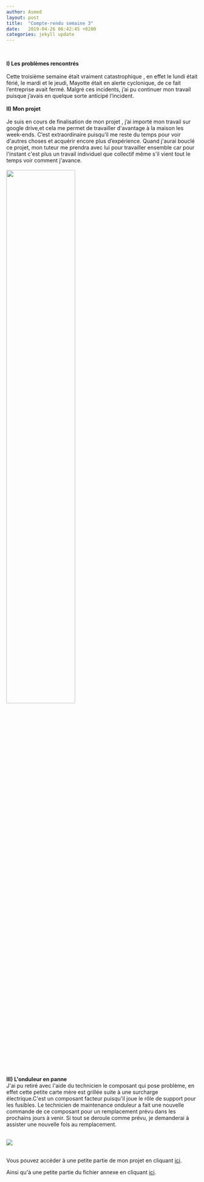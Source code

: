 ```yaml
---
author: Asmed
layout: post
title:  "Compte-rendu semaine 3"
date:   2019-04-26 06:42:45 +0200
categories: jekyll update
---
```

<br/>

**I) Les problèmes rencontrés**  
<br/>
Cette  troisième semaine était vraiment catastrophique , en effet le lundi était férié, le mardi et le jeudi, Mayotte était en alerte cyclonique, de ce fait l’entreprise avait fermé. Malgré ces incidents, j’ai pu continuer mon travail puisque j’avais en quelque sorte anticipé l’incident.  
<br/>
**II) Mon projet**  
<br/>
Je suis en cours de finalisation de mon projet , j’ai importé mon travail sur google drive,et cela me permet de travailler d'avantage à la maison les week-ends. C’est extraordinaire puisqu’il me reste du temps pour voir d'autres choses et acquérir encore plus d’expérience.
Quand j'aurai bouclé ce projet, mon tuteur me prendra avec lui pour travailler ensemble car pour l'instant c'est plus un travail individuel que collectif même s'il vient tout le temps voir comment j'avance.  
<br/>
<img width="60%" src="/jekyll-wing-template/assets/proj.png" />


<br/>

**III) L'onduleur en panne**
<br/>
J'ai pu retiré avec l'aide du technicien le composant qui pose problème, en effet cette petite carte mère est grillée suite à une surcharge électrique.C'est un composant facteur puisqu'il joue le rôle de support pour les fusibles. Le technicien de maintenance onduleur a fait une nouvelle commande de ce composant pour un remplacement prévu dans les prochains jours à venir.
Si tout se deroule comme prévu, je demanderai à assister une nouvelle fois au remplacement.  

<br/> 
<img src="/jekyll-wing-template/assets/phase.PNG" />


<br/> 
<br/> 



<p>
Vous pouvez accéder à une petite partie de mon projet en cliquant
<a href="/jekyll-wing-template/assets/Intercos.xlsx" target="_blank">ici</a>.  
<p>
Ainsi qu'à une petite partie du fichier annexe en cliquant
<a href="/jekyll-wing-template/assets/swi.doc" target="_blank">ici</a>.
<!-- lien fichier -->
